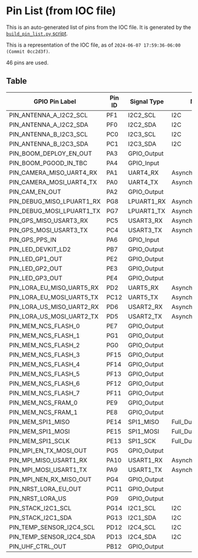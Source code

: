 # Pin List (from IOC file)

This is an auto-generated list of pins from the IOC file. It is generated by the
[`build_pin_list.py` script](generation/build_pin_list.py).

This is a representation of the IOC file, as of `2024-06-07 17:59:36-06:00 (Commit 0cc2d3f)`.

46 pins are used.

## Table

| GPIO Pin Label            | Pin ID | Signal Type | Mode               | Locked |
|---------------------------|--------|-------------|--------------------|--------|
| PIN_ANTENNA_A_I2C2_SCL    | PF1    | I2C2_SCL    | I2C                | true   |
| PIN_ANTENNA_A_I2C2_SDA    | PF0    | I2C2_SDA    | I2C                | true   |
| PIN_ANTENNA_B_I2C3_SCL    | PC0    | I2C3_SCL    | I2C                |        |
| PIN_ANTENNA_B_I2C3_SDA    | PC1    | I2C3_SDA    | I2C                |        |
| PIN_BOOM_DEPLOY_EN_OUT    | PA3    | GPIO_Output |                    | true   |
| PIN_BOOM_PGOOD_IN_TBC     | PA4    | GPIO_Input  |                    | true   |
| PIN_CAMERA_MISO_UART4_RX  | PA1    | UART4_RX    | Asynchronous       | true   |
| PIN_CAMERA_MOSI_UART4_TX  | PA0    | UART4_TX    | Asynchronous       | true   |
| PIN_CAM_EN_OUT            | PA2    | GPIO_Output |                    | true   |
| PIN_DEBUG_MISO_LPUART1_RX | PG8    | LPUART1_RX  | Asynchronous       | true   |
| PIN_DEBUG_MOSI_LPUART1_TX | PG7    | LPUART1_TX  | Asynchronous       | true   |
| PIN_GPS_MISO_USART3_RX    | PC5    | USART3_RX   | Asynchronous       | true   |
| PIN_GPS_MOSI_USART3_TX    | PC4    | USART3_TX   | Asynchronous       | true   |
| PIN_GPS_PPS_IN            | PA6    | GPIO_Input  |                    | true   |
| PIN_LED_DEVKIT_LD2        | PB7    | GPIO_Output |                    | true   |
| PIN_LED_GP1_OUT           | PE2    | GPIO_Output |                    | true   |
| PIN_LED_GP2_OUT           | PE3    | GPIO_Output |                    | true   |
| PIN_LED_GP3_OUT           | PE4    | GPIO_Output |                    | true   |
| PIN_LORA_EU_MISO_UART5_RX | PD2    | UART5_RX    | Asynchronous       | true   |
| PIN_LORA_EU_MOSI_UART5_TX | PC12   | UART5_TX    | Asynchronous       | true   |
| PIN_LORA_US_MISO_UART2_RX | PD6    | USART2_RX   | Asynchronous       | true   |
| PIN_LORA_US_MOSI_UART2_TX | PD5    | USART2_TX   | Asynchronous       | true   |
| PIN_MEM_NCS_FLASH_0       | PE7    | GPIO_Output |                    | true   |
| PIN_MEM_NCS_FLASH_1       | PG1    | GPIO_Output |                    | true   |
| PIN_MEM_NCS_FLASH_2       | PG0    | GPIO_Output |                    | true   |
| PIN_MEM_NCS_FLASH_3       | PF15   | GPIO_Output |                    | true   |
| PIN_MEM_NCS_FLASH_4       | PF14   | GPIO_Output |                    | true   |
| PIN_MEM_NCS_FLASH_5       | PF13   | GPIO_Output |                    | true   |
| PIN_MEM_NCS_FLASH_6       | PF12   | GPIO_Output |                    | true   |
| PIN_MEM_NCS_FLASH_7       | PF11   | GPIO_Output |                    | true   |
| PIN_MEM_NCS_FRAM_0        | PE9    | GPIO_Output |                    | true   |
| PIN_MEM_NCS_FRAM_1        | PE8    | GPIO_Output |                    | true   |
| PIN_MEM_SPI1_MISO         | PE14   | SPI1_MISO   | Full_Duplex_Master | true   |
| PIN_MEM_SPI1_MOSI         | PE15   | SPI1_MOSI   | Full_Duplex_Master |        |
| PIN_MEM_SPI1_SCLK         | PE13   | SPI1_SCK    | Full_Duplex_Master | true   |
| PIN_MPI_EN_TX_MOSI_OUT    | PG5    | GPIO_Output |                    | true   |
| PIN_MPI_MISO_USART1_RX    | PA10   | USART1_RX   | Asynchronous       | true   |
| PIN_MPI_MOSI_USART1_TX    | PA9    | USART1_TX   | Asynchronous       | true   |
| PIN_MPI_NEN_RX_MISO_OUT   | PG4    | GPIO_Output |                    | true   |
| PIN_NRST_LORA_EU_OUT      | PC11   | GPIO_Output |                    | true   |
| PIN_NRST_LORA_US          | PG9    | GPIO_Output |                    | true   |
| PIN_STACK_I2C1_SCL        | PG14   | I2C1_SCL    | I2C                | true   |
| PIN_STACK_I2C1_SDA        | PG13   | I2C1_SDA    | I2C                | true   |
| PIN_TEMP_SENSOR_I2C4_SCL  | PD12   | I2C4_SCL    | I2C                | true   |
| PIN_TEMP_SENSOR_I2C4_SDA  | PD13   | I2C4_SDA    | I2C                |        |
| PIN_UHF_CTRL_OUT          | PB12   | GPIO_Output |                    | true   |
